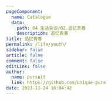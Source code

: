 ```yaml
---
pageComponent: 
  name: Catalogue
  data: 
    path: 04.生活杂谈/02.追忆青春
    description: 追忆青春
title: 追忆青春
permalink: /life/youth/
sidebar: false
article: false
comment: false
editLink: false
author: 
  name: pursuit
  link: https://github.com/unique-pure
date: 2023-11-24 16:04:42
---
```

